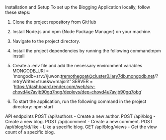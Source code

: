 Installation and Setup
To set up the Blogging Application locally, follow these steps:

1. Clone the project repository from GitHub

2. Install Node.js and npm (Node Package Manager) on your machine.

3. Navigate to the project directory.

4. Install the project dependencies by running the following command:npm install

5. Create a .env file and add the necessary environment variables.
   MONGODB_URI = 'mongodb+srv://juwon:tremothegoat@cluster0.lary7db.mongodb.net/?retryWrites=true&w=majorit'
   SERVER = 'https://dashboard.render.com/web/srv-chovd4e7avjb90gq7nqg/deploys/dep-chovd4u7avjb90gq7obg'
6. To start the application, run the following command in the project directory: npm start

API endpoints
POST /api/authors - Create a new author.
POST /api/blog - Create a new blog.
POST /api/comment - Create a new comment.
POST /api/blog/:id/like - Like a specific blog.
GET /api/blog/views - Get the view count of a specific blog.
